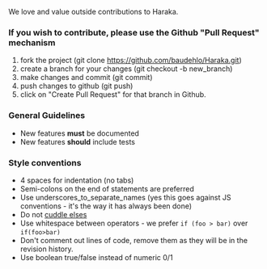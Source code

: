 We love and value outside contributions to Haraka.

### If you wish to contribute, please use the Github "Pull Request" mechanism

1. fork the project (git clone https://github.com/baudehlo/Haraka.git)
1. create a branch for your changes (git checkout -b new_branch)
1. make changes and commit (git commit)
1. push changes to github (git push)
1. click on "Create Pull Request" for that branch in Github.

### General Guidelines

* New features **must** be documented
* New features **should** include tests

### Style conventions

* 4 spaces for indentation (no tabs)
* Semi-colons on the end of statements are preferred
* Use underscores\_to\_separate\_names (yes this goes against JS conventions - it's the way it has always been done)
* Do not [cuddle elses](http://c2.com/cgi/wiki?CuddledElseBlocks)
* Use whitespace between operators - we prefer `if (foo > bar)` over `if(foo>bar)`
* Don't comment out lines of code, remove them as they will be in the revision history.
* Use boolean true/false instead of numeric 0/1